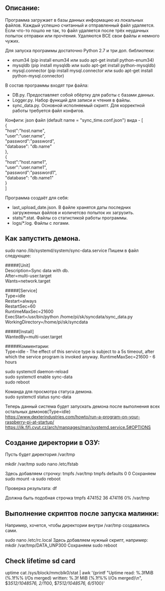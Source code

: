 Описание:
-----------------------
Программа загружает в базы данных информацию из локальных файлов. Каждый успешно считанный и отправленный файл удаляется. 
Если что-то пошло не так, то файл удаляется после трёх неудачных попыток отправки или прочтения. Удаляются ВСЕ свои файлы и немного чужих.

Для запуска программы достаточно Python 2.7 и три доп. библиотеки:
- enum34 (pip install enum34 или sudo apt-get install python-enum34)
- mysqldb (pip install mysqldb или sudo apt-get install python-mysqldb)
- mysql.connector (pip install mysql.connector или sudo apt-get install python-mysql.connector)

В состав программы входят три файла:
- DB.py. 			Предоставляет собой обёртку для работы с базами данных.
- Logger.py. 		Набор функций для записи и чтения в файлы.
- sync_data.py.		Основной исполняемый скрипт. Для корректной работы требуется файл конфигов.

Конфиги:
json файл (default name = "sync_time.conf.json") вида - 
[    
  {  
    "host":"host.name",  
    "user":"user.name",  
    "password":"password",  
    "database": "db.name"  
  },  
  {  
    "host":"host.name1",  
    "user":"user.name1",  
    "password":"password1",  
    "database": "db.name1"  
  }  
]

Программа создаёт для себя:
- last_upload_date.json.		В файле хранятся даты последних загруженных файлов и количетсво попыток их загрузить.
- stats/*.stat.					Файлы со статистикой работы программы.
- logs/*.log.					Файлы с логами.


Как запустить демона.  
----------------------------------------
sudo nano /lib/systemd/system/sync-data.service
Пишем в файл следующее:
  
#####[Unit]  
Description=Sync data with db.  
After=multi-user.target  
Wants=network.target  
  
#####[Service]  
Type=idle  
Restart=always   
RestartSec=60  
RuntimeMaxSec=21600  
ExecStart=/usr/bin/python /home/pi/sk/syncdata/sync_data.py  
WorkingDirectory=/home/pi/sk/syncdata  
  
#####[Install]  
WantedBy=multi-user.target   
  
  
#####Комментарии:  
Type=idle - The effect of this service type is subject to a 5s timeout, after which the service program is invoked anyway.
RuntimeMaxSec=21600 - 6 hours 

sudo systemctl daemon-reload  
sudo systemctl enable sync-data  
sudo reboot  
  
Команда для просмотра статуса демона.  
sudo systemctl status sync-data  
  
Теперь данный система будет запускать демона после выполнения всех остальных демонов(Type=idle)    
https://www.dexterindustries.com/howto/run-a-program-on-your-raspberry-pi-at-startup/  
https://jlk.fjfi.cvut.cz/arch/manpages/man/systemd.service.5#OPTIONS  


Создание директории в ОЗУ:
------------------------------------------------------------------
Пусть будет директория /var/tmp

mkdir /var/tmp
sudo nano /etc/fstab

Здесь добавляем строчку:
tmpfs /var/tmp tmpfs defaults 0 0
Сохраняем
sudo mount -a
sudo reboot

Проверка результата:
df

Должна быть подобная строчка
tmpfs   474152   36   474116   0%   /var/tmp


Выполнение скриптов после запуска малинки:
-----------------------------------------------------------------
Например, хочется, чтобы директории внутри /var/tmp создавались сами.

sudo nano /etc/rc.local
Здесь добавляем нужный скрипт, например:
mkdir /var/tmp/DATA_UNP300
Сохраняем
sudo reboot


Check lifetime sd card
----------------------
uptime
cat /sys/block/mmcblk0/stat | awk '{printf "Uptime read: %.3fMiB (%.1f%% I/Os merged) written: %.3f MiB (%.1f%% I/Os merged)\n", $3*512/1048576, $2/$1*100, $7*512/1048576, $6/$5*100}'
